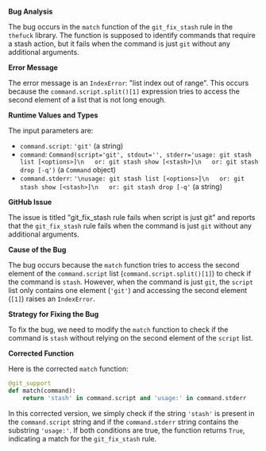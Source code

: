 **Bug Analysis**

The bug occurs in the `match` function of the `git_fix_stash` rule in the `thefuck` library. The function is supposed to identify commands that require a stash action, but it fails when the command is just `git` without any additional arguments.

**Error Message**

The error message is an `IndexError`: "list index out of range". This occurs because the `command.script.split()[1]` expression tries to access the second element of a list that is not long enough.

**Runtime Values and Types**

The input parameters are:
- `command.script`: `'git'` (a string)
- `command`: `Command(script='git', stdout='', stderr='usage: git stash list [<options>]\n   or: git stash show [<stash>]\n   or: git stash drop [-q')` (a `Command` object)
- `command.stderr`: `'\nusage: git stash list [<options>]\n   or: git stash show [<stash>]\n   or: git stash drop [-q'` (a string)

**GitHub Issue**

The issue is titled "git_fix_stash rule fails when script is just git" and reports that the `git_fix_stash` rule fails when the command is just `git` without any additional arguments.

**Cause of the Bug**

The bug occurs because the `match` function tries to access the second element of the `command.script` list (`command.script.split()[1]`) to check if the command is `stash`. However, when the command is just `git`, the `script` list only contains one element (`'git'`) and accessing the second element (`[1]`) raises an `IndexError`.

**Strategy for Fixing the Bug**

To fix the bug, we need to modify the `match` function to check if the command is `stash` without relying on the second element of the `script` list.

**Corrected Function**

Here is the corrected `match` function:
```python
@git_support
def match(command):
    return 'stash' in command.script and 'usage:' in command.stderr
```
In this corrected version, we simply check if the string `'stash'` is present in the `command.script` string and if the `command.stderr` string contains the substring `'usage:'`. If both conditions are true, the function returns `True`, indicating a match for the `git_fix_stash` rule.